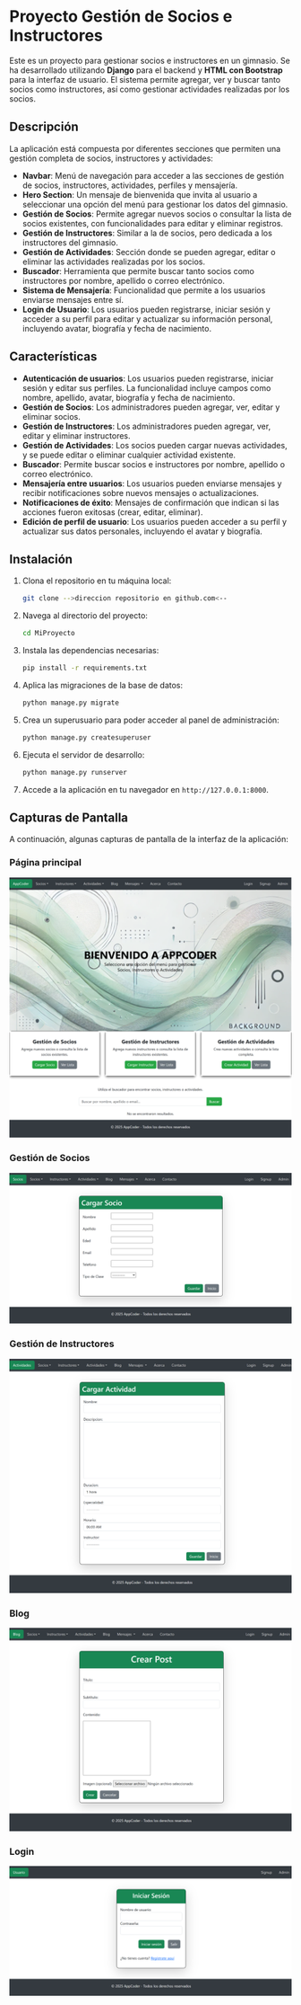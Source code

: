 # Proyecto  Gestión de Socios e Instructores

Este es un proyecto para gestionar socios e instructores en un gimnasio. Se ha desarrollado utilizando **Django** para el backend y **HTML con Bootstrap** para la interfaz de usuario. El sistema permite agregar, ver y buscar tanto socios como instructores, así como gestionar actividades realizadas por los socios.

## Descripción

La aplicación está compuesta por diferentes secciones que permiten una gestión completa de socios, instructores y actividades:

- **Navbar**: Menú de navegación para acceder a las secciones de gestión de socios, instructores, actividades, perfiles y mensajería.
- **Hero Section**: Un mensaje de bienvenida que invita al usuario a seleccionar una opción del menú para gestionar los datos del gimnasio.
- **Gestión de Socios**: Permite agregar nuevos socios o consultar la lista de socios existentes, con funcionalidades para editar y eliminar registros.
- **Gestión de Instructores**: Similar a la de socios, pero dedicada a los instructores del gimnasio.
- **Gestión de Actividades**: Sección donde se pueden agregar, editar o eliminar las actividades realizadas por los socios.
- **Buscador**: Herramienta que permite buscar tanto socios como instructores por nombre, apellido o correo electrónico.
- **Sistema de Mensajería**: Funcionalidad que permite a los usuarios enviarse mensajes entre sí.
- **Login de Usuario**: Los usuarios pueden registrarse, iniciar sesión y acceder a su perfil para editar y actualizar su información personal, incluyendo avatar, biografía y fecha de nacimiento.

## Características

- **Autenticación de usuarios**: Los usuarios pueden registrarse, iniciar sesión y editar sus perfiles. La funcionalidad incluye campos como nombre, apellido, avatar, biografía y fecha de nacimiento.
- **Gestión de Socios**: Los administradores pueden agregar, ver, editar y eliminar socios.
- **Gestión de Instructores**: Los administradores pueden agregar, ver, editar y eliminar instructores.
- **Gestión de Actividades**: Los socios pueden cargar nuevas actividades, y se puede editar o eliminar cualquier actividad existente.
- **Buscador**: Permite buscar socios e instructores por nombre, apellido o correo electrónico.
- **Mensajería entre usuarios**: Los usuarios pueden enviarse mensajes y recibir notificaciones sobre nuevos mensajes o actualizaciones.
- **Notificaciones de éxito**: Mensajes de confirmación que indican si las acciones fueron exitosas (crear, editar, eliminar).
- **Edición de perfil de usuario**: Los usuarios pueden acceder a su perfil y actualizar sus datos personales, incluyendo el avatar y biografía.

## Instalación
1. Clona el repositorio en tu máquina local:
   ```bash
   git clone -->direccion repositorio en github.com<--
   ```

2. Navega al directorio del proyecto:
   ```bash
   cd MiProyecto
   ```

3. Instala las dependencias necesarias:
   ```bash
   pip install -r requirements.txt
   
5. Aplica las migraciones de la base de datos:
   ```bash
   python manage.py migrate
   ```

6. Crea un superusuario para poder acceder al panel de administración:
   ```bash
   python manage.py createsuperuser
   ```

7. Ejecuta el servidor de desarrollo:
   ```bash
   python manage.py runserver
   ```

8. Accede a la aplicación en tu navegador en `http://127.0.0.1:8000`.

## Capturas de Pantalla

A continuación, algunas capturas de pantalla de la interfaz de la aplicación:

### Página principal
![Página principal](https://raw.githubusercontent.com/GBronzi/proyecto_1/refs/heads/main/static/img/pag_1.1.png)

### Gestión de Socios
![Gestión de Socios](https://raw.githubusercontent.com/GBronzi/proyecto_1/refs/heads/main/static/img/pag_2.png)

### Gestión de Instructores
![Gestion de Instructores](https://raw.githubusercontent.com/GBronzi/proyecto_1/refs/heads/main/static/img/pag_3.png)

### Blog
![Lista del Blog](https://raw.githubusercontent.com/GBronzi/proyecto_1/refs/heads/main/static/img/pag_4.png)

### Login
![Ingreso de usuario registrado](https://raw.githubusercontent.com/GBronzi/proyecto_1/refs/heads/main/static/img/pag_5.png)
